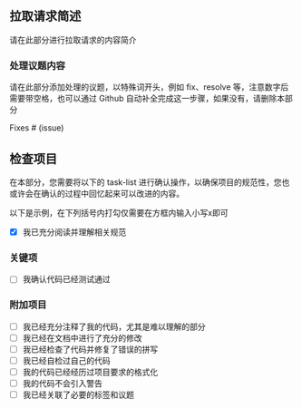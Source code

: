 ## 拉取请求简述
请在此部分进行拉取请求的内容简介

### 处理议题内容
请在此部分添加处理的议题，以特殊词开头，例如 fix、resolve 等，注意数字后需要带空格，也可以通过 Github 自动补全完成这一步骤，如果没有，请删除本部分

Fixes # (issue)

## 检查项目
在本部分，您需要将以下的 task-list 进行确认操作，以确保项目的规范性，您也或许会在确认的过程中回忆起来可以改进的内容。

以下是示例，在下列括号内打勾仅需要在方框内输入小写x即可

- [x] 我已充分阅读并理解相关规范

### 关键项
- [ ] 我确认代码已经测试通过

### 附加项目
- [ ] 我已经充分注释了我的代码，尤其是难以理解的部分
- [ ] 我已经在文档中进行了充分的修改
- [ ] 我已经检查了代码并修复了错误的拼写
- [ ] 我已经自检过自己的代码
- [ ] 我的代码已经经历过项目要求的格式化
- [ ] 我的代码不会引入警告
- [ ] 我已经关联了必要的标签和议题
